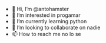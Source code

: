 - 👋 Hi, I’m @antohamster
- 👀 I’m interested in progamar
- 🌱 I’m currently learning python
- 💞️ I’m looking to collaborate on nadie
- 📫 How to reach me no lo se

<!---
antohamster/antohamster is a ✨ special ✨ repository because its `README.md` (this file) appears on your GitHub profile.
You can click the Preview link to take a look at your changes.
--->
